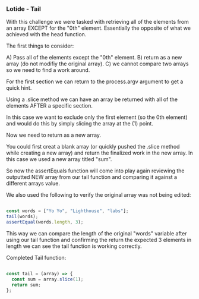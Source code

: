 ### Lotide - Tail

With this challenge we were tasked with retrieving all of the elements from an array EXCEPT for the "0th" element. Essentially the opposite of what we achieved with the head function.

The first things to consider:

A) Pass all of the elements except the "0th" element.
B) return as a new array (do not modifiy the original array).
C) we cannot compare two arrays so we need to find a work around.

For the first section we can return to the process.argv argument to get a quick hint.

Using a .slice method we can have an array be returned with all of the elements AFTER a specific section.

In this case we want to exclude only the first element (so the 0th element) and would do this by simply slicing the array at the (1) point.

Now we need to return as a new array.

You could first creat a blank array (or quickly pushed the .slice method while creating a new array) and return the finalized work in the new array. In this case we used a new array titled "sum". 

So now the assertEquals function will come into play again reviewing the outputted NEW array from our tail function and comparing it against a different arrays value.

We also used the following to verify the original array was not being edited:

``` Javascript

const words = ["Yo Yo", "Lighthouse", "labs"];
tail(words);
assertEqual(words.length, 3);

```

This way we can compare the length of the original "words" variable after using our tail function and confirming the return the expected 3 elements in length we can see the tail function is working correctly.

Completed Tail function:

``` Javascript

const tail = (array) => {
  const sum = array.slice(1);
  return sum;
};

```